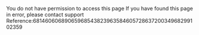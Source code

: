 You do not have permission to access this page If you have found this page in error, please contact support Reference:6814606068906596854382396358460572863720034968299102359